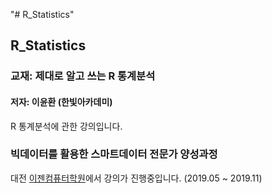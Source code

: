 "# R_Statistics" 
## R_Statistics

### 교재: 제대로 알고 쓰는 R 통계분석
#### 저자: 이윤환 (한빛아카데미)

 R 통계분석에 관한 강의입니다.<br>

### 빅데이터를 활용한 스마트데이터 전문가 양성과정
대전 [이젠컴퓨터학원](http://dj.ezenac.co.kr/)에서 강의가 진행중입니다.
(2019.05 ~ 2019.11)
